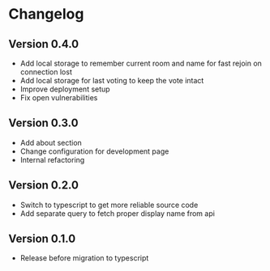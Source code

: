 # Changelog

## Version 0.4.0

- Add local storage to remember current room and name for fast rejoin on connection lost
- Add local storage for last voting to keep the vote intact
- Improve deployment setup
- Fix open vulnerabilities

## Version 0.3.0

- Add about section
- Change configuration for development page
- Internal refactoring

## Version 0.2.0

- Switch to typescript to get more reliable source code
- Add separate query to fetch proper display name from api

## Version 0.1.0

- Release before migration to typescript
